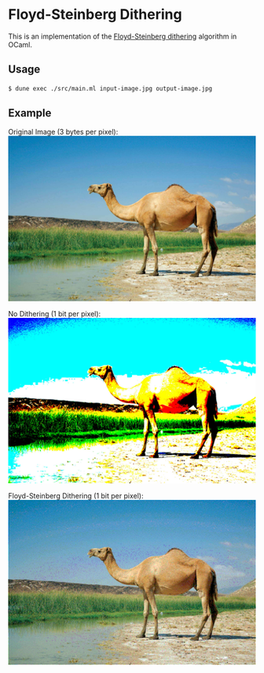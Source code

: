 # Floyd-Steinberg Dithering

This is an implementation of the [Floyd-Steinberg dithering](https://en.wikipedia.org/wiki/Floyd%E2%80%93Steinberg_dithering) algorithm in OCaml.

## Usage

```sh
$ dune exec ./src/main.ml input-image.jpg output-image.jpg
```

## Example

Original Image (3 bytes per pixel):
![](./camel-original.jpg)

No Dithering (1 bit per pixel):
![](./camel-no-dithering.jpg)

Floyd-Steinberg Dithering (1 bit per pixel):
![](./camel-floyd-steinberg-dithering.jpg)
